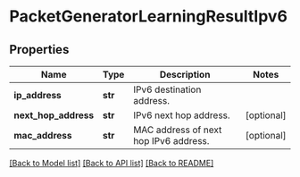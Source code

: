 # PacketGeneratorLearningResultIpv6

## Properties
Name | Type | Description | Notes
------------ | ------------- | ------------- | -------------
**ip_address** | **str** | IPv6 destination address. | 
**next_hop_address** | **str** | IPv6 next hop address. | [optional] 
**mac_address** | **str** | MAC address of next hop IPv6 address. | [optional] 

[[Back to Model list]](../README.md#documentation-for-models) [[Back to API list]](../README.md#documentation-for-api-endpoints) [[Back to README]](../README.md)


